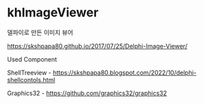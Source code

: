 # khImageViewer
델파이로 만든 이미지 뷰어

https://skshpapa80.github.io/2017/07/25/Delphi-Image-Viewer/


Used Component

ShellTreeview - https://skshpapa80.blogspot.com/2022/10/delphi-shellcontols.html

Graphics32 -  https://github.com/graphics32/graphics32
